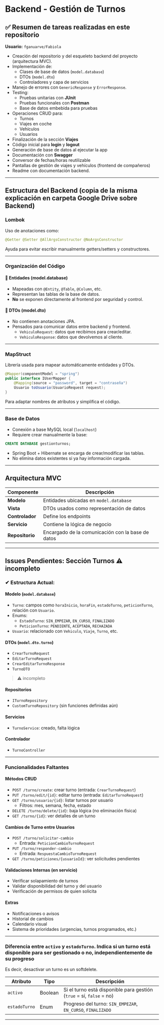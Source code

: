 # Backend - Gestión de Turnos


## ✅ Resumen de tareas realizadas en este repositorio

**Usuario:** `fganuarve/Fabiola`
- Creación del repositorio y del esqueleto backend del proyecto (arquitectura MVC).
- Implementación de:
  - Clases de base de datos (`model.database`)
  - DTOs (`model.dto`)
  - Controladores y capa de servicios
- Manejo de errores con `GenericResponse` y `ErrorResponse`.
- Testing:
  - Pruebas unitarias con **JUnit**
  - Pruebas funcionales con **Postman**
  - Base de datos embebida para pruebas
- Operaciones CRUD para:
  - Turnos
  - Viajes en coche
  - Vehículos
  - Usuarios
- Finalización de la sección **Viajes**
- Código inicial para **login** y **logout**
- Generación de base de datos al ejecutar la app
- Documentación con **Swagger**
- Conversor de fechas/horas reutilizable
- Pantallas de gestión de viajes y vehículos (frontend de compañeros)
- Readme con documentación backend.

---

##  Estructura del Backend (copia de la misma explicación en carpeta Google Drive sobre Backend)

### Lombok

Uso de anotaciones como:

```java
@Getter @Setter @AllArgsConstructor @NoArgsConstructor
```

Ayuda para evitar escribir manualmente getters/setters y constructores.

---

###  Organización del Código

#### 🔹 Entidades (model.database)

- Mapeadas con `@Entity`, `@Table`, `@Column`, etc.
- Representan las tablas de la base de datos.
- **No** se exponen directamente al frontend por seguridad y control.

#### 🔹 DTOs (model.dto)

- No contienen anotaciones JPA.
- Pensados para comunicar datos entre backend y frontend.
  - `VehiculoRequest`: datos que recibimos para crear/editar.
  - `VehiculoResponse`: datos que devolvemos al cliente.

---

###  MapStruct

Librería usada para mapear automáticamente entidades y DTOs.

```java
@Mapper(componentModel = "spring")
public interface IUserMapper {
    @Mapping(source = "password", target = "contraseña")
    Usuario toUsuario(UsuarioRequest request);
}
```

Para adaptar nombres de atributos y simplifica el código.

---

### Base de Datos

- Conexión a base MySQL local (`localhost`)
- Requiere crear manualmente la base:

```sql
CREATE DATABASE gestionturnos;
```

- Spring Boot + Hibernate se encarga de crear/modificar las tablas.
- No elimina datos existentes si ya hay información cargada.

---

##  Arquitectura MVC

| Componente    | Descripción                                                                 |
|---------------|-----------------------------------------------------------------------------|
| **Modelo**     | Entidades ubicadas en `model.database`                                     |
| **Vista**      | DTOs usados como representación de datos                                   |
| **Controlador**| Define los endpoints                                                       |
| **Servicio**   | Contiene la lógica de negocio                                              |
| **Repositorio**| Encargado de la comunicación con la base de datos                          |

---

##  Issues Pendientes: Sección Turnos ⚠️ incompleto



### ✔ Estructura Actual:

####  Modelo (`model.database`)
- `Turno`: campos como `horaInicio`, `horaFin`, `estadoTurno`, `peticionTurno`, relación con `Usuario`.
- Enums:
  - `EstadoTurno`: `SIN_EMPEZAR`, `EN_CURSO`, `FINALIZADO`
  - `PeticionTurno`: `PENDIENTE`, `ACEPTADA`, `RECHAZADA`
- `Usuario`: relacionado con `Vehiculo`, `Viaje`, `Turno`, etc.

####  DTOs (`model.dto.turno`)
- `CrearTurnoRequest`
- `EditarTurnoRequest`
- `CrearEditarTurnoResponse`
- `TurnoDTO`
> ⚠️ incompleto

#### Repositorios
- `ITurnoRepository`
- `CustomTurnoRepository` (sin funciones definidas aún)

####  Servicios
- `TurnoService`: creado, falta lógica

####  Controlador
- `TurnoController`

---

### Funcionalidades Faltantes 

#### Métodos CRUD

- `POST /turno/create`: crear turno (entrada: `CrearTurnoRequest`)
- `PUT /turno/edit/{id}`: editar turno (entrada: `EditarTurnoRequest`)
- `GET /turno/usuario/{id}`: listar turnos por usuario
  - Filtros: mes, semana, fecha, estado
- `DELETE /turno/delete/{id}`: baja lógica (no eliminación física)
- `GET /turno/{id}`: ver detalles de un turno

#### Cambios de Turno entre Usuarios

- `POST /turno/solicitar-cambio`
  - Entrada: `PeticionCambioTurnoRequest`
- `PUT /turno/responder-cambio`
  - Entrada: `RespuestaCambioTurnoRequest`
- `GET /turno/peticiones/{usuarioId}`: ver solicitudes pendientes

#### Validaciones Internas (en servicio)

- Verificar solapamiento de turnos
- Validar disponibilidad del turno y del usuario
- Verificación de permisos de quien solicita

#### Extras

- Notificaciones o avisos
- Historial de cambios
- Calendario visual
- Sistema de prioridades (urgencias, turnos programados, etc.)

---

### Diferencia entre `activo` y `estadoTurno`. Indica si un turno está disponible para ser gestionado o no, independientemente de su progreso
Es decir, desactivar un turno es un softdelete.

| Atributo       | Tipo    | Descripción                                                                 |
|----------------|---------|-----------------------------------------------------------------------------|
| `activo`       | Boolean | Si el turno está disponible para gestión (`true` = sí, `false` = no)        |
| `estadoTurno`  | Enum    | Progreso del turno: `SIN_EMPEZAR`, `EN_CURSO`, `FINALIZADO`                 |

---

